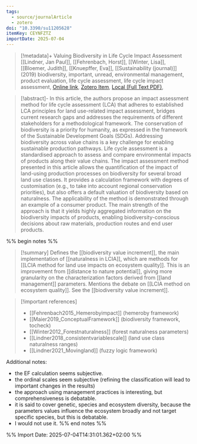 ```yaml
---
tags:
  - source/journalArticle
  - zotero
doi: "10.3390/su11205628"
itemKey: CEYNFZTZ
importDate: 2025-07-04
---
```

>[!metadata]+
> Valuing Biodiversity in Life Cycle Impact Assessment
> [[Lindner, Jan Paul]], [[Fehrenbach, Horst]], [[Winter, Lisa]], [[Bloemer, Judith]], [[Knuepffer, Eva]], 
> [[Sustainability (journal)]] (2019)
> biodiversity, important, unread, environmental management, product evaluation, life cycle assessment, life cycle impact assessment, 
> [Online link](https://www.mdpi.com/2071-1050/11/20/5628), [Zotero Item](zotero://select/library/items/CEYNFZTZ), [Local (Full Text PDF)](file://C:/Users/aburg/Documents/references/zotero/storage/HEJ5A6EL/Lindner2019_ValuingBiodiversity.pdf), 

>[!abstract]-
>In this article, the authors propose an impact assessment method for life cycle assessment (LCA) that adheres to established LCA principles for land use-related impact assessment, bridges current research gaps and addresses the requirements of different stakeholders for a methodological framework. The conservation of biodiversity is a priority for humanity, as expressed in the framework of the Sustainable Development Goals (SDGs). Addressing biodiversity across value chains is a key challenge for enabling sustainable production pathways. Life cycle assessment is a standardised approach to assess and compare environmental impacts of products along their value chains. The impact assessment method presented in this article allows the quantification of the impact of land-using production processes on biodiversity for several broad land use classes. It provides a calculation framework with degrees of customisation (e.g., to take into account regional conservation priorities), but also offers a default valuation of biodiversity based on naturalness. The applicability of the method is demonstrated through an example of a consumer product. The main strength of the approach is that it yields highly aggregated information on the biodiversity impacts of products, enabling biodiversity-conscious decisions about raw materials, production routes and end user products.

%% begin notes %% 
> [!summary]
> Defines the [[biodiversity value increment]], the main implementation of [[naturalness in LCIA]], which are methods for [[LCIA method for land use impacts on ecosystem quality]]. This is an improvement from [[distance to nature potential]], giving more granularity on the characterization factors derived from [[land management]] parameters.
> Mentions the debate on [[LCIA method on ecosystem quality]].
> See the [[biodiversity value increment]].

 > [!important references]
 > - [[Fehrenbach2015_Hemerobyimpact]] (hemeroby framework)
 > - [[Maier2019_ConceptualFramework]] (biodiversity framework, tocheck)
 > - [[Winter2012_Forestnaturalness]] (forest naturalness parameters)
 > - [[Lindner2018_consistentvariablescale]] (land use class naturalness ranges)
 > - [[Lindner2021_Movingland]] (fuzzy logic framework)

Additional notes:
- the EF calculation seems subjective.
- the ordinal scales seem subjective (refining the classification will lead to important changes in the results)
- the approach using management practices is interesting, but comprehensiveness is debatable.
- it is said to cover genetic, species and ecosystem diversity, because the parameters values influence the ecosystem broadly and not target specific species, but this is debatable.
- I would not use it.
%% end notes %%

%% Import Date: 2025-07-04T14:31:01.362+02:00 %%

